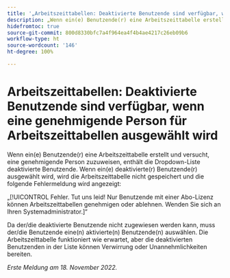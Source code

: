 ```yaml
---
title: '„Arbeitszeittabellen: Deaktivierte Benutzende sind verfügbar, wenn eine genehmigende Person für Arbeitszeittabellen ausgewählt wird“'
description: „Wenn ein(e) Benutzende(r) eine Arbeitszeittabelle erstellt und versucht, eine genehmigende Person zuzuweisen, enthält die Dropdown-Liste deaktivierte Benutzende. Wenn ein(e) deaktivierte(r) Benutzende(r) ausgewählt wird, wird die Arbeitszeittabelle nicht gespeichert und eine Fehlermeldung wird angezeigt.“
hidefromtoc: true
source-git-commit: 800d8330bfc7a4f964ea4f4b4ae4217c26eb09b6
workflow-type: ht
source-wordcount: '146'
ht-degree: 100%

---
```



# Arbeitszeittabellen: Deaktivierte Benutzende sind verfügbar, wenn eine genehmigende Person für Arbeitszeittabellen ausgewählt wird

<!--
>[!NOTE]
>
>This issue was fixed on December 1, 2022.
-->

Wenn ein(e) Benutzende(r) eine Arbeitszeittabelle erstellt und versucht, eine genehmigende Person zuzuweisen, enthält die Dropdown-Liste deaktivierte Benutzende. Wenn ein(e) deaktivierte(r) Benutzende(r) ausgewählt wird, wird die Arbeitszeittabelle nicht gespeichert und die folgende Fehlermeldung wird angezeigt:

„[!UICONTROL Fehler. Tut uns leid! Nur Benutzende mit einer Abo-Lizenz können Arbeitszeittabellen genehmigen oder ablehnen. Wenden Sie sich an Ihren Systemadministrator.]“

Da der/die deaktivierte Benutzende nicht zugewiesen werden kann, muss der/die Benutzende eine(n) aktivierte(n) Benutzende(n) auswählen. Die Arbeitszeittabelle funktioniert wie erwartet, aber die deaktivierten Benutzenden in der Liste können Verwirrung oder Unannehmlichkeiten bereiten.

_Erste Meldung am 18. November 2022._


